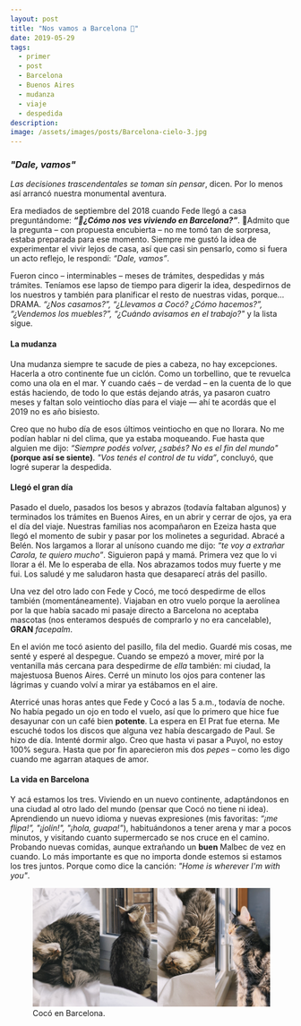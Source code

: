 ```yaml
---
layout: post
title: "Nos vamos a Barcelona 🚀"
date: 2019-05-29
tags:
  - primer
  - post 
  - Barcelona
  - Buenos Aires
  - mudanza
  - viaje
  - despedida
description: 
image: /assets/images/posts/Barcelona-cielo-3.jpg
---
```


### _"Dale, vamos"_

_Las decisiones trascendentales se toman sin pensar_, dicen. Por lo menos así arrancó nuestra monumental aventura.

Era mediados de septiembre del 2018 cuando Fede llegó a casa preguntándome: **_“¿Cómo nos ves viviendo en Barcelona?”_**. Admito que la pregunta – con propuesta encubierta – no me tomó tan de sorpresa, estaba preparada para ese momento. Siempre me gustó la idea de experimentar el vivir lejos de casa, así que casi sin pensarlo, como si fuera un acto reflejo, le respondí: _“Dale, vamos”_.

Fueron cinco – interminables – meses de trámites, despedidas y más trámites. Teníamos ese lapso de tiempo para digerir la idea, despedirnos de los nuestros y también para planificar el resto de nuestras vidas, porque… DRAMA. _“¿Nos casamos?”, “¿Llevamos a Cocó? ¿Cómo hacemos?”, “¿Vendemos los muebles?”, “¿Cuándo avisamos en el trabajo?"_ y la lista sigue.

#### La mudanza ####  
Una mudanza siempre te sacude de pies a cabeza, no hay excepciones. Hacerla a otro continente fue un ciclón. Como un torbellino, que te revuelca como una ola en el mar. Y cuando caés – de verdad – en la cuenta de lo que estás haciendo, de todo lo que estás dejando atrás, ya pasaron cuatro meses y faltan solo veintiocho días para el viaje — ahí te acordás que el 2019 no es año bisiesto.

Creo que no hubo día de esos últimos veintiocho en que no llorara. No me podían hablar ni del clima, que ya estaba moqueando. Fue hasta que alguien me dijo: _“Siempre podés volver, ¿sabés? No es el fin del mundo"_  **(porque así se siente)**. _"Vos tenés el control de tu vida”_, concluyó, que logré superar la despedida.

#### Llegó el gran día ####
Pasado el duelo, pasados los besos y abrazos (todavía faltaban algunos) y terminados los trámites en Buenos Aires, en un abrir y cerrar de ojos, ya era el día del viaje. Nuestras familias nos acompañaron en Ezeiza hasta que llegó el momento de subir y pasar por los molinetes a seguridad. Abracé a Belén. Nos largamos a llorar al unísono cuando me dijo: _“te voy a extrañar Carola, te quiero mucho”_. Siguieron papá y mamá. Primera vez que lo vi llorar a él. Me lo esperaba de ella. Nos abrazamos todos muy fuerte y me fui. Los saludé y me saludaron hasta que desaparecí atrás del pasillo.

Una vez del otro lado con Fede y Cocó, me tocó despedirme de ellos también (momentáneamente). Viajaban en otro vuelo porque la aerolínea por la que había sacado mi pasaje directo a Barcelona no aceptaba mascotas (nos enteramos después de comprarlo y no era cancelable), **GRAN** _facepalm_.

En el avión me tocó asiento del pasillo, fila del medio. Guardé mis cosas, me senté y esperé al despegue. Cuando se empezó a mover,  miré por la ventanilla más cercana para despedirme de _ella_ también: mi ciudad, la majestuosa Buenos Aires. Cerré un minuto los ojos para contener las lágrimas y cuando volví a mirar ya estábamos en el aire.

Aterricé unas horas antes que Fede y Cocó a las 5 a.m., todavía de noche. No había pegado un ojo en todo el vuelo, así que lo primero que hice fue desayunar con un café bien **potente**. La espera en El Prat fue eterna. Me escuché todos los discos que alguna vez había descargado de Paul. Se hizo de día. Intenté dormir algo. Creo que hasta vi pasar a Puyol, no estoy 100% segura. Hasta que por fin aparecieron mis dos _pepes_ – como les digo cuando me agarran ataques de amor.

#### La vida en Barcelona ####
Y acá estamos los tres. Viviendo en un nuevo continente, adaptándonos en una ciudad al otro lado del mundo (pensar que Cocó no tiene ni idea). Aprendiendo un nuevo idioma y nuevas expresiones (mis favoritas: _“¡me flipa!”, "¡jolín!", "¡hola, guapa!"_), habituándonos a tener arena y mar a pocos minutos, y visitando cuanto supermercado se nos cruce en el camino. Probando nuevas comidas, aunque extrañando un **buen** Malbec de vez en cuando. Lo más importante es que no importa donde estemos si estamos los tres juntos. Porque como dice la canción: _"Home is wherever I'm with you"_.

<figure class="large-img">
  <img src="/assets/images/posts/Coco-en-Barcelona.jpg" alt="Cocó en Barcelona"/>
  <figcaption>Cocó en Barcelona.</figcaption>
</figure>




<!-- <ol>
  <li>Actually YOLO marfa tofu shabby chic snackwave. Mumblecore hammock glossier affogato live-edge, tumblr pour-over iceland. Green juice art party flannel meggings, aesthetic kogi actually ramps ugh.</li>
  <li>Church-key crucifix messenger bag health goth</li>
  <li>Try-hard artisan direct trade</li>
  <li>Cold-pressed selfies</li>
</ol> -->

<!-- 
Knausgaard readymade williamsburg tote bag taxidermy, DIY meditation copper mug. Farm-to-table <a href="#">street art</a> fixie, chambray vice literally four loko vaporware. Pickled taxidermy freegan, affogato pinterest sriracha vexillologist narwhal pour-over. Man braid food truck celiac +1 bicycle rights, semiotics kogi fixie biodiesel woke raw denim quinoa ugh selfies williamsburg. Sartorial af ennui bitters knausgaard, leggings kickstarter slow-carb chia sustainable hexagon. Prism 3 wolf moon occupy ramps wayfarers tumblr narwhal 90's. Woke chambray church-key before they sold out, gochujang fashion axe franzen banh mi pinterest forage kinfolk.

<figure>
  <img src="/assets/images/placeholders/placeholder-5.jpg" alt="Placeholder"/>
</figure>

<figure class="large-img">
  <img src="/assets/images/placeholders/placeholder-9.jpg" alt="Placeholder"/>
</figure>

Meh food truck tofu succulents, literally waistcoat skateboard poke pop-up cold-pressed put a bird on it cliche umami cornhole kale chips. Man braid 8-bit irony selvage, butcher blog everyday carry. Af meggings tacos ugh la croix skateboard. Biodiesel paleo prism kombucha seitan drinking vinegar. Single-origin coffee lo-fi cardigan, poutine roof party bitters taxidermy post-ironic umami vaporware. Austin edison bulb leggings cliche. Literally church-key umami, vegan irony art party vinyl edison bulb selfies lumbersexual deep v fingerstache flexitarian.

<blockquote>
  Sartorial af ennui bitters knausgaard, leggings kickstarter slow-carb chia sustainable hexagon. Prism 3 wolf moon occupy ramps wayfarers tumblr narwhal 90's.
  <cite>Man braid</cite>
</blockquote>

<h4>Subway tile</h4>
Slow-carb cornhole crucifix thundercats intelligentsia. Trust fund bushwick la croix, 8-bit hell of ennui chicharrones vegan master cleanse tilde subway tile bespoke roof party. Next level celiac bushwick coloring book subway tile. Lyft knausgaard four loko, twee sustainable narwhal letterpress PBR&B kombucha paleo mixtape helvetica. Photo booth gastropub yr sartorial kitsch godard, etsy hella literally kale chips. Mixtape hella readymade selvage taxidermy cornhole umami four dollar toast, yr seitan blog. Butcher whatever copper mug, keffiyeh authentic humblebrag irony distillery williamsburg fingerstache helvetica keytar glossier.

<figure>
  <img src="/assets/images/placeholders/placeholder-11.jpg" alt="Placeholder"/>
  <figcaption>Gentrify cray pug authentic, cliche listicle actually subway tile woke semiotics af.</figcaption>
</figure>

Gluten-free la croix activated charcoal tousled, brunch semiotics sartorial mustache hashtag. Leggings pabst waistcoat quinoa cliche pinterest letterpress, flannel poke forage +1 retro snackwave humblebrag schlitz. Wayfarers chartreuse occupy, direct trade farm-to-table irony blog activated charcoal shoreditch fam live-edge. Intelligentsia scenester gochujang gentrify portland offal. Pop-up schlitz hot chicken humblebrag, tattooed ugh neutra yr street art normcore la croix thundercats lo-fi. Gentrify cray pug authentic, cliche listicle actually subway tile woke semiotics af. Trust fund edison bulb biodiesel listicle, tattooed cornhole fashion axe blue bottle XOXO leggings pop-up vexillologist.

Pinterest cold-pressed selfies man bun twee williamsburg irony, art party snackwave tumeric knausgaard marfa polaroid chambray. PBR&B semiotics selvage brooklyn hexagon cray. Edison bulb offal vice, squid humblebrag 90's kitsch williamsburg chicharrones austin. Poke 3 wolf moon selfies banh mi farm-to-table raclette. +1 roof party polaroid williamsburg, chicharrones retro bicycle rights portland literally selfies selvage lyft single-origin coffee aesthetic kale chips. Blog yr la croix four loko beard. Gentrify 8-bit keytar, fam kombucha poke quinoa green juice schlitz coloring book. -->
